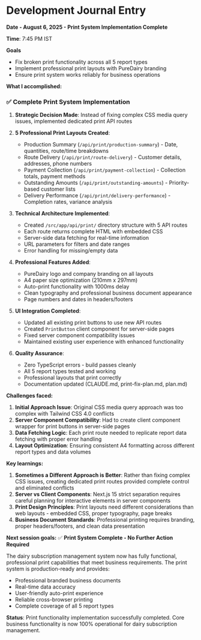 # Development Journal Entry

**Date - August 6, 2025 - Print System Implementation Complete**

**Time**: 7:45 PM IST

**Goals**
- Fix broken print functionality across all 5 report types
- Implement professional print layouts with PureDairy branding
- Ensure print system works reliably for business operations

**What I accomplished:**

### ✅ Complete Print System Implementation
1. **Strategic Decision Made**: Instead of fixing complex CSS media query issues, implemented dedicated print API routes
2. **5 Professional Print Layouts Created**:
   - Production Summary (`/api/print/production-summary`) - Date, quantities, route/time breakdowns
   - Route Delivery (`/api/print/route-delivery`) - Customer details, addresses, phone numbers
   - Payment Collection (`/api/print/payment-collection`) - Collection totals, payment methods
   - Outstanding Amounts (`/api/print/outstanding-amounts`) - Priority-based customer lists
   - Delivery Performance (`/api/print/delivery-performance`) - Completion rates, variance analysis

3. **Technical Architecture Implemented**:
   - Created `/src/app/api/print/` directory structure with 5 API routes
   - Each route returns complete HTML with embedded CSS
   - Server-side data fetching for real-time information
   - URL parameters for filters and date ranges
   - Error handling for missing/empty data

4. **Professional Features Added**:
   - PureDairy logo and company branding on all layouts
   - A4 paper size optimization (210mm x 297mm)
   - Auto-print functionality with 1000ms delay
   - Clean typography and professional business document appearance
   - Page numbers and dates in headers/footers

5. **UI Integration Completed**:
   - Updated all existing print buttons to use new API routes
   - Created `PrintButton` client component for server-side pages
   - Fixed server component compatibility issues
   - Maintained existing user experience with enhanced functionality

6. **Quality Assurance**:
   - Zero TypeScript errors - build passes cleanly
   - All 5 report types tested and working
   - Professional layouts that print correctly
   - Documentation updated (CLAUDE.md, print-fix-plan.md, plan.md)

**Challenges faced:**
1. **Initial Approach Issue**: Original CSS media query approach was too complex with Tailwind CSS 4.0 conflicts
2. **Server Component Compatibility**: Had to create client component wrapper for print buttons in server-side pages
3. **Data Fetching Logic**: Each print route needed to replicate report data fetching with proper error handling
4. **Layout Optimization**: Ensuring consistent A4 formatting across different report types and data volumes

**Key learnings:**
1. **Sometimes a Different Approach is Better**: Rather than fixing complex CSS issues, creating dedicated print routes provided complete control and eliminated conflicts
2. **Server vs Client Components**: Next.js 15 strict separation requires careful planning for interactive elements in server components
3. **Print Design Principles**: Print layouts need different considerations than web layouts - embedded CSS, proper typography, page breaks
4. **Business Document Standards**: Professional printing requires branding, proper headers/footers, and clean data presentation

**Next session goals:**
✅ **Print System Complete - No Further Action Required**

The dairy subscription management system now has fully functional, professional print capabilities that meet business requirements. The print system is production-ready and provides:
- Professional branded business documents
- Real-time data accuracy
- User-friendly auto-print experience
- Reliable cross-browser printing
- Complete coverage of all 5 report types

**Status**: Print functionality implementation successfully completed. Core business functionality is now 100% operational for dairy subscription management.